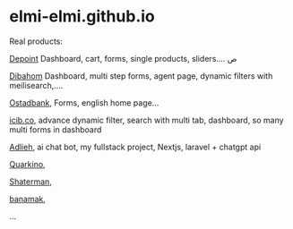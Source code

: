 # elmi-elmi.github.io

Real products:

[Depoint](https://store.depoint.ir/%D9%81%D8%B1%D9%88%D8%B4%DA%AF%D8%A7%D9%87-%D8%A2%D9%86%D9%84%D8%A7%DB%8C%D9%86)
 Dashboard, cart, forms, single products, sliders....
ص

[Dibahom](https://www.dibahom.com/search?filter%5B%5D=type.slug+IN+%5B%27advertisements%27%5D&index=content_posts)
Dashboard, multi step forms, agent page, dynamic filters with meilisearch,....


[Ostadbank](https://www.ostadbank.com/),
Forms, english home page...

[icib.co](https://icib.co/en),
advance dynamic filter, search with multi tab, dashboard,  so many multi forms in dashboard

[Adlieh](https://adlieh.com/), 
ai chat bot, my fullstack project,  Nextjs, laravel + chatgpt api

[Quarkino](http://quarkino.com/), 

[Shaterman](https://shaterman.ir/),

[banamak](https://banamaknuts.com/),

...
